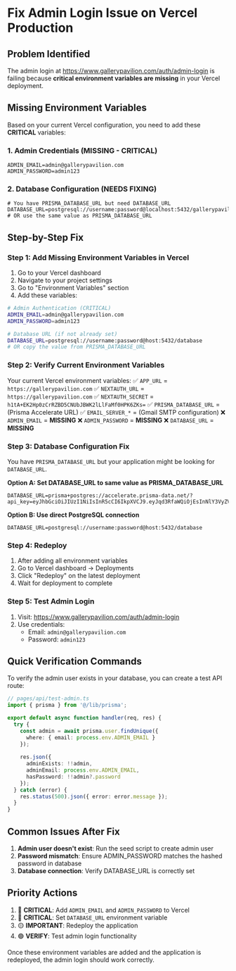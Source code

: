 # Fix Admin Login Issue on Vercel Production

## Problem Identified
The admin login at https://www.gallerypavilion.com/auth/admin-login is failing because **critical environment variables are missing** in your Vercel deployment.

## Missing Environment Variables

Based on your current Vercel configuration, you need to add these **CRITICAL** variables:

### 1. Admin Credentials (MISSING - CRITICAL)
```
ADMIN_EMAIL=admin@gallerypavilion.com
ADMIN_PASSWORD=admin123
```

### 2. Database Configuration (NEEDS FIXING)
```
# You have PRISMA_DATABASE_URL but need DATABASE_URL
DATABASE_URL=postgresql://username:password@localhost:5432/gallerypavilion
# OR use the same value as PRISMA_DATABASE_URL
```

## Step-by-Step Fix

### Step 1: Add Missing Environment Variables in Vercel

1. Go to your Vercel dashboard
2. Navigate to your project settings
3. Go to "Environment Variables" section
4. Add these variables:

```bash
# Admin Authentication (CRITICAL)
ADMIN_EMAIL=admin@gallerypavilion.com
ADMIN_PASSWORD=admin123

# Database URL (if not already set)
DATABASE_URL=postgresql://username:password@host:5432/database
# OR copy the value from PRISMA_DATABASE_URL
```

### Step 2: Verify Current Environment Variables

Your current Vercel environment variables:
✅ `APP_URL` = `https://gallerypavilion.com`
✅ `NEXTAUTH_URL` = `https://gallerypavilion.com`
✅ `NEXTAUTH_SECRET` = `h1tA+EK2Hp0zCrRZBD5CNUbJBWK2lLlFaMf0HPK6ZKs=`
✅ `PRISMA_DATABASE_URL` = (Prisma Accelerate URL)
✅ `EMAIL_SERVER_*` = (Gmail SMTP configuration)
❌ `ADMIN_EMAIL` = **MISSING**
❌ `ADMIN_PASSWORD` = **MISSING**
❌ `DATABASE_URL` = **MISSING**

### Step 3: Database Configuration Fix

You have `PRISMA_DATABASE_URL` but your application might be looking for `DATABASE_URL`. 

**Option A: Set DATABASE_URL to same value as PRISMA_DATABASE_URL**
```
DATABASE_URL=prisma+postgres://accelerate.prisma-data.net/?api_key=eyJhbGciOiJIUzI1NiIsInR5cCI6IkpXVCJ9.eyJqd3RfaWQiOjEsInNlY3VyZV9rZXkiOiJza19Ua29PQW9Ka3ZpLXFBNndLZDV6dEMiLCJhcGlfa2V5IjoiMDFLNEE0MzhLS0hWR1AyN1haMFhNNDJEMjIiLCJ0ZW5hbnRfaWQiOiJiMThjNTM5NWFhM2QwZTUxZTIzMmFhZTg2YjI0Yzk5NzZiYmEzNWI5MjQwOWViYzhlNmRlZGI3NmJhN2JiNDQ2IiwiaW50ZXJuYWxfc2VjcmV0IjoiODZhMTUyNWEtZmQxNy00YzVkLWFjNmMtMTJmYmVkZDQ3ZWE0In0.kf7UFt3BAkX0kz23bkBNnGDBGlkNZkzubysr_uTViQg
```

**Option B: Use direct PostgreSQL connection**
```
DATABASE_URL=postgresql://username:password@host:5432/database
```

### Step 4: Redeploy

1. After adding all environment variables
2. Go to Vercel dashboard → Deployments
3. Click "Redeploy" on the latest deployment
4. Wait for deployment to complete

### Step 5: Test Admin Login

1. Visit: https://www.gallerypavilion.com/auth/admin-login
2. Use credentials:
   - Email: `admin@gallerypavilion.com`
   - Password: `admin123`

## Quick Verification Commands

To verify the admin user exists in your database, you can create a test API route:

```typescript
// pages/api/test-admin.ts
import { prisma } from '@/lib/prisma';

export default async function handler(req, res) {
  try {
    const admin = await prisma.user.findUnique({
      where: { email: process.env.ADMIN_EMAIL }
    });
    
    res.json({ 
      adminExists: !!admin,
      adminEmail: process.env.ADMIN_EMAIL,
      hasPassword: !!admin?.password
    });
  } catch (error) {
    res.status(500).json({ error: error.message });
  }
}
```

## Common Issues After Fix

1. **Admin user doesn't exist**: Run the seed script to create admin user
2. **Password mismatch**: Ensure ADMIN_PASSWORD matches the hashed password in database
3. **Database connection**: Verify DATABASE_URL is correctly set

## Priority Actions

1. 🔴 **CRITICAL**: Add `ADMIN_EMAIL` and `ADMIN_PASSWORD` to Vercel
2. 🔴 **CRITICAL**: Set `DATABASE_URL` environment variable
3. 🟡 **IMPORTANT**: Redeploy the application
4. 🟢 **VERIFY**: Test admin login functionality

Once these environment variables are added and the application is redeployed, the admin login should work correctly.